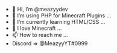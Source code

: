 - 👋 Hi, I’m @meazyydev
- 👀 I’m using PHP for Minecraft Plugins ...
- 🌱 I’m currently learning HTML/CSS ...
- 💞️ I love Minecraft ...
- 📫 How to reach me ...
- Discord => @MeazyyYT#0999

<!---
meazyydev/meazyydev is a ✨ special ✨ repository because its `README.md` (this file) appears on your GitHub profile.
You can click the Preview link to take a look at your changes.
--->
